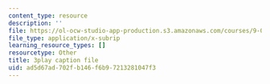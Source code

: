 ```yaml
---
content_type: resource
description: ''
file: https://ol-ocw-studio-app-production.s3.amazonaws.com/courses/9-00sc-introduction-to-psychology-fall-2011/ad5d67ad702fb146f6b97213281047f3_lBU64nfe8nM.srt
file_type: application/x-subrip
learning_resource_types: []
resourcetype: Other
title: 3play caption file
uid: ad5d67ad-702f-b146-f6b9-7213281047f3
---
```

